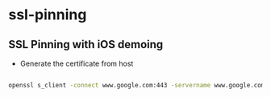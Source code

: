 # ssl-pinning
## SSL Pinning with iOS demoing


* Generate the certificate from host

```bash

openssl s_client -connect www.google.com:443 -servername www.google.com < /dev/null | openssl x509 -outform DER > googleCert.cer

```
